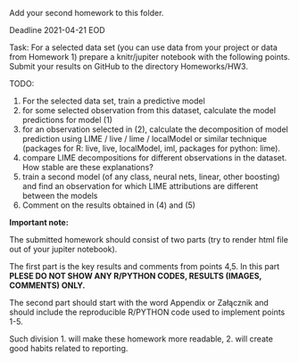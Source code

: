 Add your second homework to this folder.

Deadline 2021-04-21 EOD


Task:
For a selected data set (you can use data from your project or data from Homework 1) prepare a knitr/jupiter notebook with the following points.
Submit your results on GitHub to the directory Homeworks/HW3.

TODO:
1. For the selected data set, train a predictive model
2. for some selected observation from this dataset, calculate the model predictions for model (1)
3. for an observation selected in (2), calculate the decomposition of model prediction using LIME / live / lime / localModel or similar technique (packages for R: live, live, localModel, iml, packages for python: lime).
4. compare LIME decompositions for different observations in the dataset. How stable are these explanations?
5. train a second model (of any class, neural nets, linear, other boosting) and find an observation for which LIME attributions are different between the models
6. Comment on the results obtained in (4) and (5)


**Important note:**

The submitted homework should consist of two parts (try to render html file out of your jupiter notebook). 

The first part is the key results and comments from points 4,5. In this part **PLESE DO NOT SHOW ANY R/PYTHON CODES, RESULTS (IMAGES, COMMENTS) ONLY.**

The second part should start with the word Appendix or Załącznik and should include the reproducible R/PYTHON code used to implement points 1-5.

Such division 1. will make these homework more readable, 2. will create good habits related to reporting.
